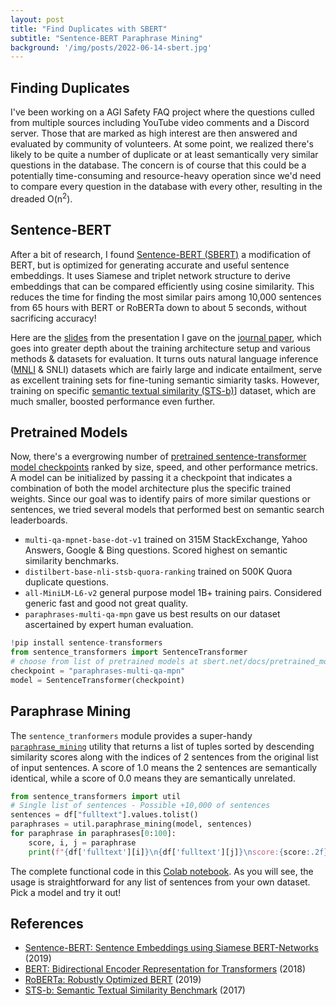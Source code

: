 ```yaml
---
layout: post
title: "Find Duplicates with SBERT"
subtitle: "Sentence-BERT Paraphrase Mining"
background: '/img/posts/2022-06-14-sbert.jpg'
---
```


## Finding Duplicates

I've been working on a AGI Safety FAQ project where the questions culled from multiple sources including YouTube video comments and a Discord server. Those that are marked as high interest are then answered and evaluated by community of volunteers. At some point, we realized there's likely to be quite a number of duplicate or at least semantically very similar questions in the database. The concern is of course that this could be a potentially time-consuming and resource-heavy operation since we'd need to compare every question in the database with every other, resulting in the dreaded O(n<sup>2</sup>).

## Sentence-BERT

After a bit of research, I found [Sentence-BERT (SBERT)](https://sbert.net/) a modification of BERT, but is optimized for generating accurate and useful sentence embeddings. It uses Siamese and triplet network structure to derive embeddings that can be compared efficiently using cosine similarity. This reduces the time for finding the most similar pairs among 10,000 sentences from 65 hours with BERT or RoBERTa down to about 5 seconds, without sacrificing accuracy!

Here are the [slides](/docs/JournalClub%202022-07-27%20SBERT.pdf) from the presentation I gave on the [journal paper](https://arxiv.org/abs/1908.10084), which goes into greater depth about the training architecture setup and various methods & datasets for evaluation. It turns outs natural language inference ([MNLI](https://huggingface.co/datasets/SetFit/mnli) & SNLI) datasets which are fairly large and indicate entailment, serve as excellent training sets for fine-tuning semantic simiarity tasks. However, training on specific [semantic textual similarity (STS-b)](https://arxiv.org/abs/1708.00055v1)] dataset, which are much smaller, boosted performance even further.

## Pretrained Models

Now, there's a evergrowing number of [pretrained sentence-transformer model checkpoints](https://sbert.net/docs/pretrained_models.html) ranked by size, speed, and other performance metrics. A model can be initialized by passing it a checkpoint that indicates a combination of both the model architecture plus the specific trained weights. Since our goal was to identify pairs of more similar questions or sentences, we tried several models that performed best on semantic search leaderboards.

- `multi-qa-mpnet-base-dot-v1` trained on 315M StackExchange, Yahoo Answers, Google & Bing questions. Scored highest on semantic similarity benchmarks.
- `distilbert-base-nli-stsb-quora-ranking` trained on 500K Quora duplicate questions.
- `all-MiniLM-L6-v2` general purpose model 1B+ training pairs. Considered generic fast and good not great quality.
- `paraphrases-multi-qa-mpn` gave us best results on our dataset ascertained by expert human evaluation.

```python
!pip install sentence-transformers
from sentence_transformers import SentenceTransformer
# choose from list of pretrained models at sbert.net/docs/pretrained_models.html
checkpoint = "paraphrases-multi-qa-mpn"
model = SentenceTransformer(checkpoint)
```

## Paraphrase Mining

The `sentence_tranformers` module provides a super-handy [`paraphrase_mining`](https://sbert.net/examples/applications/paraphrase-mining/README.html#paraphrase-mining) utility that returns a list of tuples sorted by descending similarity scores along with the indices of 2 sentences from the original list of input sentences. A score of 1.0 means the 2 sentences are semantically identical, while a score of 0.0 means they are semantically unrelated.

```python
from sentence_transformers import util
# Single list of sentences - Possible +10,000 of sentences
sentences = df["fulltext"].values.tolist()
paraphrases = util.paraphrase_mining(model, sentences)
for paraphrase in paraphrases[0:100]:
    score, i, j = paraphrase
    print(f"{df['fulltext'][i]}\n{df['fulltext'][j]}\nscore:{score:.2f}\n")  
```

The complete functional code in this [Colab notebook](https://colab.research.google.com/github/ccstan99/ccstan99.github.io/blob/main/docs/sbert-paraphrase-mining.ipynb). As you will see, the usage is straightforward for any list of sentences from your own dataset. Pick a model and try it out!

## References

- [Sentence-BERT: Sentence Embeddings using Siamese BERT-Networks](https://arxiv.org/abs/1908.10084) (2019)
- [BERT: Bidirectional Encoder Representation for Transformers](https://arxiv.org/abs/1810.04805) (2018)
- [RoBERTa: Robustly Optimized BERT](https://arxiv.org/abs/1907.11692) (2019)
- [STS-b: Semantic Textual Similarity Benchmark](https://arxiv.org/abs/1708.00055v1) (2017)
